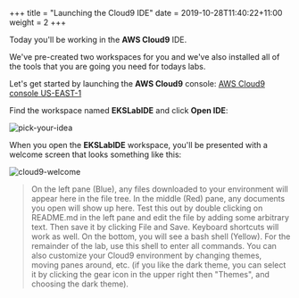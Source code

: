 +++
title = "Launching the Cloud9 IDE"
date = 2019-10-28T11:40:22+11:00
weight = 2
+++

Today you'll be working in the **AWS Cloud9** IDE.

We've pre-created two workspaces for you and we've also installed all of the tools that you are going you need for todays labs.

Let's get started by launching the **AWS Cloud9** console: [AWS Cloud9 console US-EAST-1](https://us-east-1.console.aws.amazon.com/cloud9/home?region=us-east-1)

Find the workspace named **EKSLabIDE** and click **Open IDE**:

![pick-your-idea](/images/01pickidea.png)

When you open the **EKSLabIDE** workspace, you'll be presented with a welcome screen that looks something like this:

![cloud9-welcome](/images/00-cloud9-welcome.png)

> On the left pane (Blue), any files downloaded to your environment will appear here in the file tree. In the middle (Red) pane, any documents you open will show up here. Test this out by double clicking on README.md in the left pane and edit the file by adding some arbitrary text. Then save it by clicking File and Save. Keyboard shortcuts will work as well. On the bottom, you will see a bash shell (Yellow). For the remainder of the lab, use this shell to enter all commands. You can also customize your Cloud9 environment by changing themes, moving panes around, etc. (if you like the dark theme, you can select it by clicking the gear icon in the upper right then "Themes", and choosing the dark theme).
